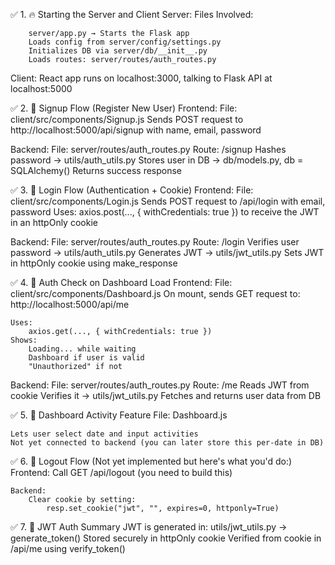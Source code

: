 ✅ 1. 🔥 Starting the Server and Client
Server:
    Files Involved:

        server/app.py → Starts the Flask app
        Loads config from server/config/settings.py
        Initializes DB via server/db/__init__.py
        Loads routes: server/routes/auth_routes.py

Client:
    React app runs on localhost:3000, talking to Flask API at localhost:5000

✅ 2. 🧾 Signup Flow (Register New User)
Frontend:
    File: client/src/components/Signup.js
    Sends POST request to http://localhost:5000/api/signup with name, email, password

Backend:
    File: server/routes/auth_routes.py
    Route: /signup
    Hashes password → utils/auth_utils.py
    Stores user in DB → db/models.py, db = SQLAlchemy()
    Returns success response

✅ 3. 🔐 Login Flow (Authentication + Cookie)
Frontend:
    File: client/src/components/Login.js
    Sends POST request to /api/login with email, password
    Uses:
        axios.post(..., { withCredentials: true })
    to receive the JWT in an httpOnly cookie

Backend:
    File: server/routes/auth_routes.py
    Route: /login
        Verifies user password → utils/auth_utils.py
        Generates JWT → utils/jwt_utils.py
        Sets JWT in httpOnly cookie using make_response

✅ 4. 🧠 Auth Check on Dashboard Load
Frontend:
    File: client/src/components/Dashboard.js
    On mount, sends GET request to:
        http://localhost:5000/api/me
        
    Uses:
        axios.get(..., { withCredentials: true })
    Shows:
        Loading... while waiting
        Dashboard if user is valid
        "Unauthorized" if not

Backend:
    File: server/routes/auth_routes.py
    Route: /me
        Reads JWT from cookie
        Verifies it → utils/jwt_utils.py
        Fetches and returns user data from DB

✅ 5. 📅 Dashboard Activity Feature
File: Dashboard.js

    Lets user select date and input activities
    Not yet connected to backend (you can later store this per-date in DB)

✅ 6. 🚪 Logout Flow (Not yet implemented but here's what you'd do:)
    Frontend:
        Call GET /api/logout (you need to build this)

    Backend:
        Clear cookie by setting:
            resp.set_cookie("jwt", "", expires=0, httponly=True)

✅ 7. 🔐 JWT Auth Summary
        JWT is generated in: utils/jwt_utils.py → generate_token()
        Stored securely in httpOnly cookie
        Verified from cookie in /api/me using verify_token()

